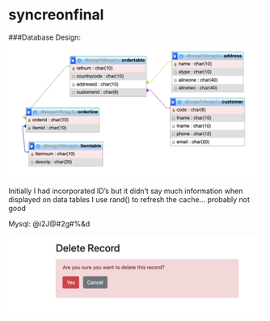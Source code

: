 # syncreonfinal
###Database Design:
![Alt text](screenshots/dbdesign.png "DB Design Screenshot")


Initially I had incorporated ID’s but it didn’t say much information when displayed on data tables
I use rand() to refresh the cache… probably not good

Mysql:
@i2J@#2g#%&d

![Alt text](screenshots/delete.png "Delete Screenshot")